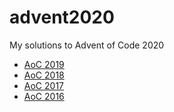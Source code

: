 # advent2020
My solutions to Advent of Code 2020

* [AoC 2019](https://github.com/schwarzwald/advent2019)
* [AoC 2018](https://github.com/schwarzwald/advent2018)
* [AoC 2017](https://github.com/schwarzwald/advent2017)
* [AoC 2016](https://github.com/schwarzwald/advent2016)
